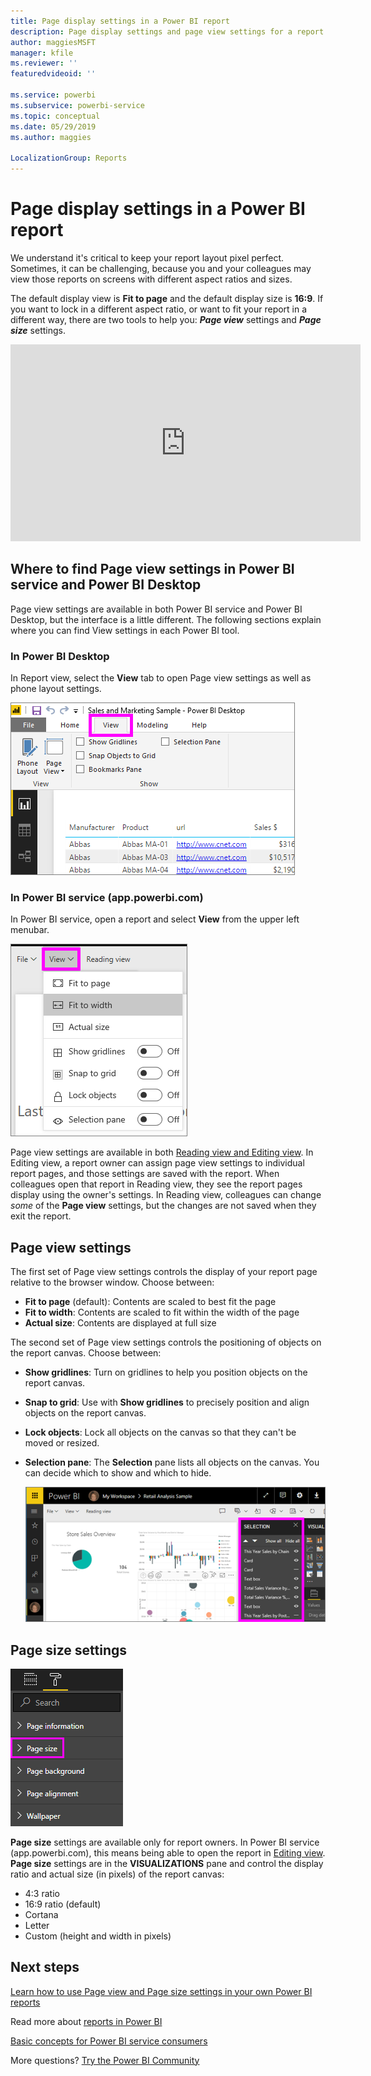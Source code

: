 ```yaml
---
title: Page display settings in a Power BI report
description: Page display settings and page view settings for a report
author: maggiesMSFT
manager: kfile
ms.reviewer: ''
featuredvideoid: ''

ms.service: powerbi
ms.subservice: powerbi-service
ms.topic: conceptual
ms.date: 05/29/2019
ms.author: maggies

LocalizationGroup: Reports
---
```

# Page display settings in a Power BI report
We understand it's critical to keep your report layout pixel perfect. Sometimes, it can be challenging, because you and your colleagues may view those reports on screens with different aspect ratios and sizes. 

The default display view is **Fit to page** and the default display size is **16:9**. If you want to lock in a different aspect ratio, or want to fit your report in a different way, there are two tools to help you: ***Page view*** settings and ***Page size*** settings.


<iframe width="560" height="315" src="https://www.youtube.com/embed/5tg-OXzxe2g" frameborder="0" allowfullscreen></iframe>


## Where to find Page view settings in Power BI service and Power BI Desktop
Page view settings are available in both Power BI service and Power BI Desktop, but the interface is a little different. The following sections explain where you can find View settings in each Power BI tool.

### In Power BI Desktop
In Report view, select the **View** tab to open Page view settings as well as phone layout settings.

  ![selection pane](media/power-bi-report-display-settings/power-bi-desktop-view-settings.png)

### In Power BI service (app.powerbi.com)
In Power BI service, open a report and select **View** from the upper left menubar.

![](media/power-bi-report-display-settings/power-bi-change-page-view.png)

Page view settings are available in both [Reading view and Editing view](consumer/end-user-reading-view.md). In Editing view, a report owner can assign page view settings to individual report pages, and those settings are saved with the report. When colleagues open that report in Reading view, they see the report pages display using the owner's settings. In Reading view, colleagues can change *some* of the **Page view** settings, but the changes are not saved when they exit the report.

## Page view settings
The first set of Page view settings controls the display of your report page relative to the browser window. Choose between:

* **Fit to page** (default): Contents are scaled to best fit the page
* **Fit to width**: Contents are scaled to fit within the width of the page
* **Actual size**: Contents are displayed at full size

The second set of Page view settings controls the positioning of objects on the report canvas. Choose between:

* **Show gridlines**: Turn on gridlines to help you position objects on the report canvas.
* **Snap to grid**: Use with **Show gridlines** to precisely position and align objects on the report canvas. 
* **Lock objects**: Lock all objects on the canvas so that they can't be moved or resized.
* **Selection pane**: The **Selection** pane lists all objects on the canvas. You can decide which to show and which to hide.

    ![selection pane](media/power-bi-report-display-settings/power-bi-selection-pane.png)



## Page size settings
![](media/power-bi-report-display-settings/power-bi-page-size.png)

**Page size** settings are available only for report owners. In Power BI service (app.powerbi.com), this means being able to open the report in [Editing view](consumer/end-user-reading-view.md). **Page size** settings are in the **VISUALIZATIONS** pane and control the display ratio and actual size (in pixels) of the report canvas:   

* 4:3 ratio
* 16:9 ratio (default)
* Cortana
* Letter
* Custom (height and width in pixels)

## Next steps
[Learn how to use Page view and Page size settings in your own Power BI reports](consumer/end-user-report-view.md)

Read more about [reports in Power BI](consumer/end-user-reports.md)

[Basic concepts for Power BI service consumers](consumer/end-user-basic-concepts.md)

More questions? [Try the Power BI Community](http://community.powerbi.com/)

